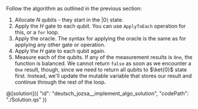 Follow the algorithm as outlined in the previous section:

1. Allocate $N$ qubits - they start in the $|0\rangle$ state.
2. Apply the $H$ gate to each qubit. You can use `ApplyToEach` operation for this, or a `for` loop.
3. Apply the oracle. The syntax for applying the oracle is the same as for applying any other gate or operation.
4. Apply the $H$ gate to each qubit again.
5. Measure each of the qubits. If any of the measurement results is `One`, the function is balanced.
We cannot return `false` as soon as we encounter a `One` result, though, since we need to return all qubits to $\ket{0}$ state first.
Instead, we'll update the mutable variable that stores our result and continue through the rest of the loop.

@[solution]({
    "id": "deutsch_jozsa__implement_algo_solution",
    "codePath": "./Solution.qs"
})
